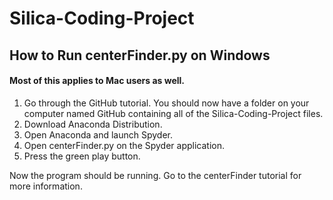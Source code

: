 # Silica-Coding-Project

## How to Run centerFinder.py on Windows

#### Most of this applies to Mac users as well.

1. Go through the GitHub tutorial. You should now have a folder on your computer named GitHub containing all of the Silica-Coding-Project files.
2. Download Anaconda Distribution.
3. Open Anaconda and launch Spyder.
4. Open centerFinder.py on the Spyder application.
5. Press the green play button.

Now the program should be running. Go to the centerFinder tutorial for more information.
